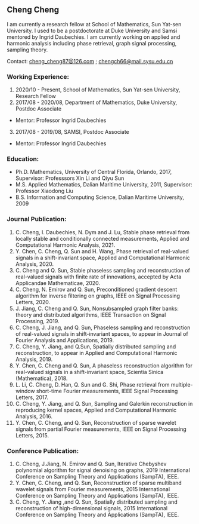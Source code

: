 ## Cheng Cheng
I am currently a research fellow at School of Mathematics, Sun Yat-sen University. I used to be a postdoctorate at Duke University and Samsi mentored by Ingrid Daubechies. I am currently working on applied and harmonic analysis including phase retrieval, graph signal processing, sampling theory. 

Contact: cheng_cheng87@126.com ; chengch66@mail.sysu.edu.cn

### Working Experience:
1. 2020/10 - Present, School of Mathematics, Sun Yat-sen University, Research Fellow
2. 2017/08 - 2020/08, Department of Mathematics, Duke University, Postdoc Associate
-   Mentor: Professor Ingrid Daubechies
3. 2017/08 - 2019/08, SAMSI, Postdoc Associate
-   Mentor: Professor Ingrid Daubechies

### Education:
- Ph.D. Mathematics, University of Central Florida, Orlando, 2017, Supervisor: Professsors Xin Li and Qiyu Sun 
- M.S.  Applied Mathematics, Dalian Maritime University, 2011, Supervisor: Professor Xiaodong Liu
- B.S.  Information and Computing Science, Dalian Maritime University, 2009

### Journal Publication:

1. C. Cheng, I. Daubechies, N. Dym and J. Lu, Stable phase retrieval from locally stable and conditionally connected measurements, Applied and Computational Harmonic Analysis, 2021.
2.	Y. Chen, C. Cheng, Q. Sun and H. Wang, Phase retrieval of real-valued signals in a shift-invariant space, Applied and Computational Harmonic Analysis, 2020.
3.	C. Cheng and Q. Sun, Stable phaseless sampling and reconstruction of real-valued signals with finite rate of innovations, accepted by Acta Applicandae Mathematicae, 2020.
4.	C. Cheng, N. Emirov and Q. Sun, Preconditioned gradient descent algorithm for inverse filtering on graphs, IEEE on Signal Processing Letters, 2020.
5.	J. Jiang, C. Cheng and Q. Sun, Nonsubsampled graph filter banks: theory and distributed algorithms, IEEE Transaction on Signal Processing, 2019. 
6.	C. Cheng, J. Jiang, and Q. Sun, Phaseless sampling and reconstruction of real-valued signals in shift-invariant spaces, to appear in Journal of Fourier Analysis and Applications, 2019.
7.	C. Cheng, Y. Jiang, and Q.Sun, Spatially distributed sampling and reconstruction, to appear in Applied and Computational Harmonic Analysis, 2019. 
8.	Y. Chen, C. Cheng and Q. Sun, A phaseless reconstruction algorithm for real-valued signals in a shift-invariant space, Scientia Sinica (Mathematica), 2018.
9.	L. Li, C. Cheng, D. Han, Q. Sun and G. Shi, Phase retrieval from multiple-window short-time Fourier measurements,  IEEE Signal Processing Letters, 2017.
10. C. Cheng, Y. Jiang, and Q. Sun, Sampling and Galerkin reconstruction in reproducing kernel spaces, Applied and Computational Harmonic Analysis, 2016.
11. Y. Chen, C.  Cheng, and Q. Sun, Reconstruction of sparse wavelet signals from partial Fourier measurements, IEEE on Signal Processing Letters, 2015.


### Conference Publication:

1.	C. Cheng, J.Jiang, N. Emirov and Q. Sun, Iterative Chebyshev polynomial algorithm for signal denoising on graphs, 2019 International Conference on Sampling Theory and Applications (SampTA), IEEE.
2.	Y. Chen, C. Cheng, and Q. Sun, Reconstruction of sparse multiband wavelet signals from Fourier measurements, 2015 International Conference on Sampling Theory and Applications (SampTA), IEEE. 
3.	C. Cheng, Y. Jiang ,and Q. Sun,  Spatially distributed sampling and reconstruction of high-dimensional signals,  2015 International Conference on Sampling Theory and Applications (SampTA), IEEE. 



